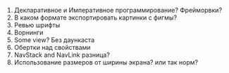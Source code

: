 
1) Декларативное и Императивное программирование? Фрейморвки? 
2) В каком формате экспортировать картинки с фигмы? 
3) Ревью шрифты  
4) Ворнинги
5) Some view? Без даункаста
6) Обертки над свойствами 
7) NavStack and NavLink разница? 
8) Использование размеров от ширины экрана? или так норм?
